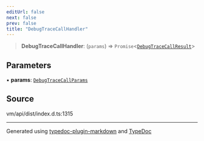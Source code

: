```yaml
---
editUrl: false
next: false
prev: false
title: "DebugTraceCallHandler"
---
```


> **DebugTraceCallHandler**: (`params`) => `Promise`\<[`DebugTraceCallResult`](/generated/type-aliases/debugtracecallresult/)\>

## Parameters

▪ **params**: [`DebugTraceCallParams`](/generated/type-aliases/debugtracecallparams/)

## Source

vm/api/dist/index.d.ts:1315

***
Generated using [typedoc-plugin-markdown](https://www.npmjs.com/package/typedoc-plugin-markdown) and [TypeDoc](https://typedoc.org/)
